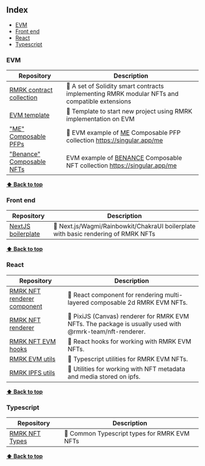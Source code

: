 ## Index

-   [EVM](#evm)
-   [Front end](#front-end)
-   [React](#react)
-   [Typescript](#typescript)

### EVM

| Repository | Description |
| --- | --- |
| [RMRK contract collection](https://github.com/rmrk-team/evm) | 📜 A set of Solidity smart contracts implementing RMRK modular NFTs and compatible extensions |
| [EVM template](https://github.com/rmrk-team/evm-template) | 📜 Template to start new project using RMRK implementation on EVM |
| ["ME" Composable PFPs](https://github.com/rmrk-team/me-pfp-example) | 📜 EVM example of [ME](https://singular.app/me) Composable PFP collection https://singular.app/me |
| ["Benance" Composable NFTs](https://github.com/rmrk-team/cz-benance-evm) | EVM example of [BENANCE](https://benance.mintaur.app/) Composable NFT collection https://singular.app/me |

**[⬆ Back to top](#index)**


### Front end

| Repository | Description |
| --- | --- |
| [NextJS boilerplate](https://github.com/YuriGii/rmrk-app-boilerplate-open) | 📜 Next.js/Wagmi/Rainbowkit/ChakraUI boilerplate with basic rendering of RMRK NFTs |

**[⬆ Back to top](#index)**


### React

| Repository | Description |
| --- | --- |
| [RMRK NFT renderer component](https://github.com/rmrk-team/rmrk-js/tree/main/packages/nft-renderer) | 📜 React component for rendering multi-layered composable 2d RMRK EVM NFTs. 
| [RMRK NFT renderer](https://github.com/rmrk-team/rmrk-js/tree/main/packages/ipfs-utils](https://github.com/rmrk-team/rmrk-js/tree/main/packages/rmrk-2d-renderer)) | 📜 PixiJS (Canvas) renderer for RMRK EVM NFTs. The package is usually used with @rmrk-team/nft-renderer. |
| [RMRK NFT EVM hooks](https://github.com/rmrk-team/rmrk-js/tree/main/packages/rmrk-hooks) | 📜 React hooks for working with RMRK EVM NFTs. |
| [RMRK EVM utils](https://github.com/rmrk-team/rmrk-js/tree/main/packages/rmrk-evm-utils) | 📜 Typescript utilities for RMRK EVM NFTs. |
| [RMRK IPFS utils](https://github.com/rmrk-team/rmrk-js/tree/main/packages/ipfs-utils) | 📜 Utilities for working with NFT metadata and media stored on ipfs. |

**[⬆ Back to top](#index)**


### Typescript

| Repository | Description |
| --- | --- |
| [RMRK NFT Types](https://github.com/rmrk-team/rmrk-js/tree/main/packages/types) | 📜  Common Typescript types for RMRK EVM NFTs |

**[⬆ Back to top](#index)**

